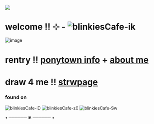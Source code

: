 ![](https://komarev.com/ghpvc/?username=litteryzu&color=641c41&style=for-the-badge&label=PROFILE+VIEWS) 

#  welcome !! ⊹ -  ![blinkiesCafe-ik](https://github.com/user-attachments/assets/3683360d-a7be-4ac7-92c3-a017fb1ecffc)

![image](https://github.com/user-attachments/assets/40884ac3-a206-4be9-9377-f305f3abcea2)


# rentry !!  [ponytown info](https://rentry.co/yxhpbenr)  +  [about me](https://rentry.co/iwkuoa5h) 

# draw 4 me !! [strwpage](https://yzuwi.straw.page)


### found on
![blinkiesCafe-iD](https://github.com/user-attachments/assets/d0891f7a-7475-4450-9687-c7d34cc70e2d)  ![blinkiesCafe-z0](https://github.com/user-attachments/assets/52a5be27-51bc-46c0-90fd-14d4fae3d05e)  ![blinkiesCafe-Sw](https://github.com/user-attachments/assets/506826cd-70fe-4b7d-ab35-81ef39a35e8c)


• ────── ✾ ────── •














